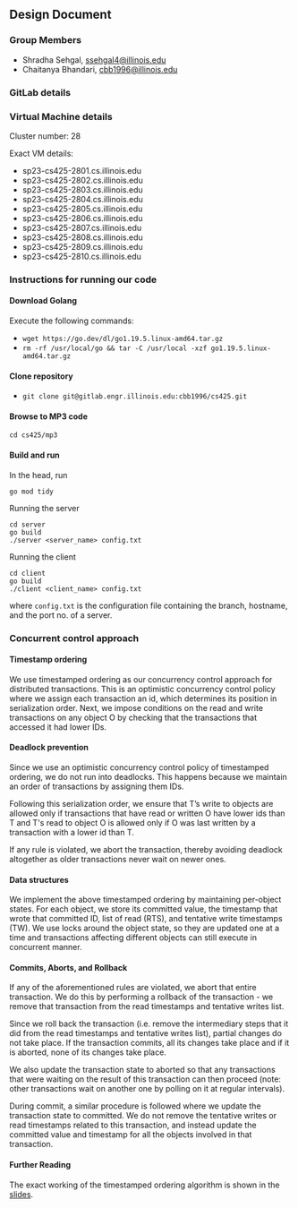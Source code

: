 ## Design Document

### Group Members

* Shradha Sehgal, ssehgal4@illinois.edu
* Chaitanya Bhandari, cbb1996@illinois.edu

### GitLab details

### Virtual Machine details

Cluster number: 28

Exact VM details:

* sp23-cs425-2801.cs.illinois.edu
* sp23-cs425-2802.cs.illinois.edu
* sp23-cs425-2803.cs.illinois.edu
* sp23-cs425-2804.cs.illinois.edu
* sp23-cs425-2805.cs.illinois.edu
* sp23-cs425-2806.cs.illinois.edu
* sp23-cs425-2807.cs.illinois.edu
* sp23-cs425-2808.cs.illinois.edu
* sp23-cs425-2809.cs.illinois.edu
* sp23-cs425-2810.cs.illinois.edu

### Instructions for running our code

#### Download Golang

Execute the following commands:
* `wget https://go.dev/dl/go1.19.5.linux-amd64.tar.gz`
* `rm -rf /usr/local/go && tar -C /usr/local -xzf go1.19.5.linux-amd64.tar.gz`

#### Clone repository

* `git clone git@gitlab.engr.illinois.edu:cbb1996/cs425.git`

#### Browse to MP3 code

```cd cs425/mp3```

#### Build and run

In the head, run

```
go mod tidy
```

Running the server

``` 
cd server 
go build
./server <server_name> config.txt
```

Running the client
``` 
cd client 
go build
./client <client_name> config.txt
```

where `config.txt` is the configuration file containing the branch, hostname, and the port no. of a server.

### Concurrent control approach

#### Timestamp ordering

We use timestamped ordering as our concurrency control approach for distributed transactions. This is an optimistic concurrency control policy where we assign each transaction an id, which determines its position in serialization order.
Next, we impose conditions on the read and write transactions on any object O by checking that the transactions that accessed it had lower IDs. 

#### Deadlock prevention 

Since we use an optimistic concurrency control policy of timestamped ordering, we do not run into deadlocks. This happens because we maintain an order of transactions by assigning them IDs. 

Following this serialization order, we ensure that T’s write to objects are allowed only if transactions that have read or written O have lower ids than T and T's read to object O is allowed only if O was last written by a transaction with a lower id than T.

If any rule is violated, we abort the transaction, thereby avoiding deadlock altogether as older transactions never wait on newer ones.

#### Data structures

We implement the above timestamped ordering by maintaining per-object states. For each object, we store its committed value, the timestamp that wrote that committed ID,  list of read (RTS), and tentative write timestamps (TW). We use locks around the object state, so they are updated one at a time and transactions affecting different objects can still execute in concurrent manner.

#### Commits, Aborts, and Rollback

If any of the aforementioned rules are violated, we abort that entire transaction. We do this by performing a rollback of the transaction - we remove that transaction from the read timestamps and tentative writes list. 

Since we roll back the transaction (i.e. remove the intermediary steps that it did from the read timestamps and tentative writes list), partial changes do not take place. If the transaction commits, all its changes take place and if it is aborted, none of its changes take place.

We also update the transaction state to aborted so that any transactions that were waiting on the result of this transaction can then proceed (note: other transactions wait on another one by polling on it at regular intervals). 

During commit, a similar procedure is followed where we update the transaction state to committed. We do not remove the tentative writes or read timestamps related to this transaction, and instead update the committed value and timestamp for all the objects involved in that transaction. 

#### Further Reading

The exact working of the timestamped ordering algorithm is shown in the [slides](https://courses.grainger.illinois.edu/ece428/sp2023//assets/slides/lect19-after.pdf).
